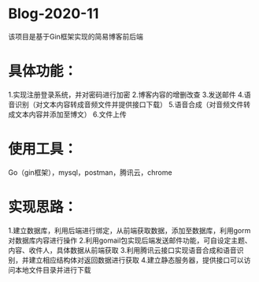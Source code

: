 # Blog-2020-11
该项目是基于Gin框架实现的简易博客前后端

# 具体功能：
1.实现注册登录系统，并对密码进行加密
2.博客内容的增删改查
3.发送邮件
4.语音识别（对文本内容转成音频文件并提供接口下载）
5.语音合成（对音频文件转成文本内容并添加至博文）
6.文件上传

# 使用工具：
Go（gin框架），mysql，postman，腾讯云，chrome

# 实现思路：
1.建立数据库，利用后端进行绑定，从前端获取数据，添加至数据库，利用gorm对数据库内容进行操作
2.利用gomail包实现后端发送邮件功能，可自设定主题、内容、收件人，具体数据从前端获取
3.利用腾讯云接口实现语音合成和语音识别，并建立相应结构体对返回数据进行获取
4.建立静态服务器，提供接口可以访问本地文件目录并进行下载
